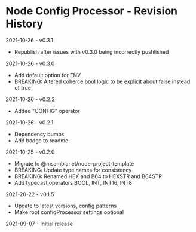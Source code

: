 # Node Config Processor - Revision History

2021-10-26 - v0.3.1
- Republish after issues with v0.3.0 being incorrectly pushlished

2021-10-26 - v0.3.0
- Add default option for ENV
- BREAKING: Altered coherce bool logic to be explicit about false instead of true

2021-10-26 - v0.2.2
- Added "CONFIG" operator

2021-10-26 - v0.2.1
- Dependency bumps
- Add badge to readme

2021-10-25 - v0.2.0
- Migrate to @msamblanet/node-project-template
- BREAKING: Update type names for consistency
- BREAKING: Renamed HEX and B64 to HEXSTR and B64STR
- Add typecast operators BOOL, INT, INT16, INT8

2021-20-22 - v0.1.5
- Update to latest versions, config patterns
- Make root configProcessor settings optional

2021-09-07 - Initial release
